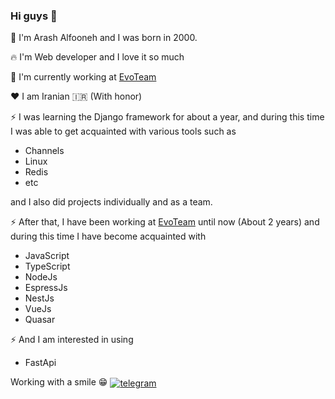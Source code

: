 ### Hi guys 👋

:boy: I'm Arash Alfooneh and I was born in 2000.

:fire: I'm Web developer and I love it so much

🔭 I'm currently working at [EvoTeam](https://evoteam.ir/)

:hearts: I am Iranian :iran: (With honor)


⚡ I was learning the Django framework for about a year, and during this time I was able to get acquainted with various tools such as 

 - Channels
 - Linux
 - Redis
 - etc

and I also did projects individually and as a team.

⚡ After that, I have been working at [EvoTeam](https://evoteam.ir/) until now (About 2 years) and during this time I have become acquainted with 

 - JavaScript
 - TypeScript
 - NodeJs
 - EspressJs
 - NestJs
 - VueJs
 - Quasar

⚡ And I am interested in using 

 - FastApi

Working with a smile :grin:
<a href="https://t.me/arash3f" target="_blank">
 <img align="center" src="https://img.shields.io/badge/-Arash3f-blue?style=flat&logo=telegram" alt="telegram"/>
</a>
